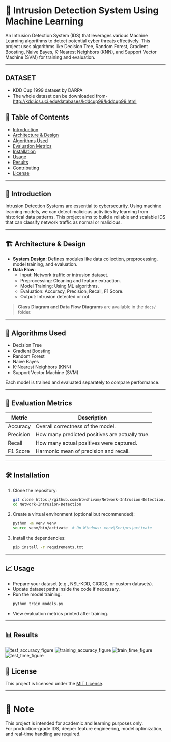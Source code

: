 # 🚨 Intrusion Detection System Using Machine Learning

An Intrusion Detection System (IDS) that leverages various Machine Learning algorithms to detect potential cyber threats effectively. This project uses algorithms like Decision Tree, Random Forest, Gradient Boosting, Naive Bayes, K-Nearest Neighbors (KNN), and Support Vector Machine (SVM) for training and evaluation.

---
## DATASET
 - KDD Cup 1999 dataset by DARPA
 - The whole dataset can be downloaded from- http://kdd.ics.uci.edu/databases/kddcup99/kddcup99.html

## 📌 Table of Contents

- [Introduction](#introduction)
- [Architecture & Design](#architecture--design)
- [Algorithms Used](#algorithms-used)
- [Evaluation Metrics](#evaluation-metrics)
- [Installation](#installation)
- [Usage](#usage)
- [Results](#results)
- [Contributing](#contributing)
- [License](#license)

---

## 🚀 Introduction

Intrusion Detection Systems are essential to cybersecurity. Using machine learning models, we can detect malicious activities by learning from historical data patterns. This project aims to build a reliable and scalable IDS that can classify network traffic as normal or malicious.

---

## 🏗️ Architecture & Design

- **System Design**: Defines modules like data collection, preprocessing, model training, and evaluation.
- **Data Flow**:
  - Input: Network traffic or intrusion dataset.
  - Preprocessing: Cleaning and feature extraction.
  - Model Training: Using ML algorithms.
  - Evaluation: Accuracy, Precision, Recall, F1 Score.
  - Output: Intrusion detected or not.

> **Class Diagram and Data Flow Diagrams** are available in the `docs/` folder.

---

## 🧠 Algorithms Used

- Decision Tree
- Gradient Boosting
- Random Forest
- Naive Bayes
- K-Nearest Neighbors (KNN)
- Support Vector Machine (SVM)

Each model is trained and evaluated separately to compare performance.

---

## 🎯 Evaluation Metrics

| Metric    | Description                                      |
|-----------|--------------------------------------------------|
| Accuracy  | Overall correctness of the model.               |
| Precision | How many predicted positives are actually true. |
| Recall    | How many actual positives were captured.        |
| F1 Score  | Harmonic mean of precision and recall.           |

---

## 🛠️ Installation

1. Clone the repository:
    ```bash
    git clone https://github.com/btwshivam/Network-Intrusion-Detection.git
    cd Network-Intrusion-Detection
    ```
2. Create a virtual environment (optional but recommended):
    ```bash
    python -m venv venv
    source venv/bin/activate  # On Windows: venv\Scripts\activate
    ```
3. Install the dependencies:
    ```bash
    pip install -r requirements.txt
    ```

---

## 📈 Usage

- Prepare your dataset (e.g., NSL-KDD, CICIDS, or custom datasets).
- Update dataset paths inside the code if necessary.
- Run the model training:
    ```bash
    python train_models.py
    ```
- View evaluation metrics printed after training.

---

## 📊 Results

![test_accuracy_figure](https://github.com/user-attachments/assets/4528594a-b07c-4186-9223-1ab583320ddb)
![training_accuracy_figure](https://github.com/user-attachments/assets/78dd730f-779e-40d3-abca-53a7a3b866f5)
![train_time_figure](https://github.com/user-attachments/assets/a0fe7a4a-a372-48b1-9a98-12cd662d0511)
![test_time_figure](https://github.com/user-attachments/assets/efaedd77-002c-47bc-b4b2-cb711ebab54f)




## 📜 License

This project is licensed under the [MIT License](LICENSE).

---

# 📢 Note
This project is intended for academic and learning purposes only.  
For production-grade IDS, deeper feature engineering, model optimization, and real-time handling are required.
